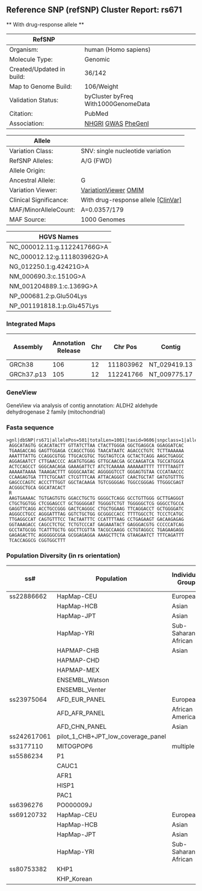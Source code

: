 ## Reference SNP (refSNP) Cluster Report: rs671

** With drug-response allele **

| RefSNP                    |                                       |
|---------------------------|---------------------------------------|
| Organism:                 | human (Homo sapiens)                  |
| Molecule Type:            | Genomic                               |
| Created/Updated in build: | 36/142                                |
| Map to Genome Build:      | 106/Weight                            |
| Validation Status:        | byCluster byFreq With1000GenomeData   |
| Citation:                 | PubMed                                |
| Association:              | [NHGRI](http://www.genome.gov/gwastudies/index.cfm?snp=rs671#result_table) [GWAS](http://www.genome.gov/gwastudies/index.cfm?snp=rs671#result_table) [PheGenI](http://www.ncbi.nlm.nih.gov/gap/PheGenI?tab=2&rs=671#pgGAP)|

| Allele                 |                                                                                        |
|------------------------|----------------------------------------------------------------------------------------|
| Variation Class:       | SNV: single nucleotide variation                                                       |
| RefSNP Alleles:        | A/G (FWD)                                                                              |
| Allele Origin:         |                                                                                        |
| Ancestral Allele:      | G                                                                                      |
| Variation Viewer:      | [VariationViewer](http://www.ncbi.nlm.nih.gov/projects/SNP/snp_ref.cgi?rs=671#variationviewer-popper) [OMIM](http://omim.org/entry/100650#0001) |
| Clinical Significance: | With drug-response allele [[ClinVar]](http://www.ncbi.nlm.nih.gov/clinvar/?term=rs671) |
| MAF/MinorAlleleCount:  | A=0.0357/179                                                                           |
| MAF Source:            | 1000 Genomes                                                                           |

| HGVS Names                  |
|-----------------------------|
| NC_000012.11:g.112241766G>A |
| NC_000012.12:g.111803962G>A |
| NG_012250.1:g.42421G>A      |
| NM_000690.3:c.1510G>A       |
| NM_001204889.1:c.1369G>A    |
| NP_000681.2:p.Glu504Lys     |
| NP_001191818.1:p.Glu457Lys  |


### Integrated Maps

| Assembly   | Annotation Release | Chr |   Chr Pos | Contig       | Contig Pos | SNP to Chr | Contig allele | Contig to Chr | Neighbor SNP | Map Method |
|------------|--------------------|-----|-----------|--------------|------------|------------|---------------|---------------|--------------|------------|
| GRCh38     |                106 |  12 | 111803962 | NT_029419.13 |   74568710 | Fwd        | G             | Fwd           | view         | HGVS       |
| GRCh37.p13 |                105 |  12 | 112241766 | NT_009775.17 |    2818296 | Fwd        | G             | Fwd           | view         | blast      |


### GeneView

GeneView via analysis of contig annotation: ALDH2 aldehyde dehydrogenase 2 family (mitochondrial)


### Fasta sequence

```
>gnl|dbSNP|rs671|allelePos=501|totalLen=1001|taxid=9606|snpclass=1|alleles='A/G'|mol=Genomic|build=142
 AGGCATAGTG GCACATACTT GTTATCTTAA CTACTTGGGA GGCTGAGGCA GGAGGATCAC
 TGAAGACCAG GAGTTGGAGA CCAGCCTGGG TAACATAATC AGACCCTGTC TCTTAAAAAA
 AAATTTATTG CCAGGCGTGG TTGCACGTGC TGGTAGTCCA GCTACTCAGG AAGCTGAGGC
 AGGAGAATCT CTTGAACCCC AGATGTGGAG GTTGCAACGA GCCAAGATCA TGCCATGGCA
 ACTCCAGCCT GGGCAACAGA GAAAGATTCT ATCTCAAAAA AAAAAATTTT TTTTTAAGTT
 AAAAATAAAA TAAAGACTTT GGGGCAATAC AGGGGGTCCT GGGAGTGTAA CCCATAACCC
 CCAAGAGTGA TTTCTGCAAT CTCGTTTCAA ATTACAGGGT CAACTGCTAT GATGTGTTTG
 GAGCCCAGTC ACCCTTTGGT GGCTACAAGA TGTCGGGGAG TGGCCGGGAG TTGGGCGAGT
 ACGGGCTGCA GGCATACACT
 R
 AAGTGAAAAC TGTGAGTGTG GGACCTGCTG GGGGCTCAGG GCCTGTTGGG GCTTGAGGGT
 CTGCTGGTGG CTCGGAGCCT GCTGGGGGAT TGGGGTCTGT TGGGGGCTCG GGGCCTGCCA
 GAGGTTCAGG ACCTGCCGGG GACTCAGGGC CTGCTGGAAG TTCAGGACCT GCTGGGGATC
 AGGGCCTGCC AGGGATTTAG GGTCTGCTGG GCGGGCCACC TTTTGGCCTC TCCCTCATGC
 TTGAGGCCAT CAGTGTTTCC TACTAATTTC CCATTTTAAG CCTGAGAAGT GACAAGAGAG
 GGTAAAGACC CAGCCTCTGC TCTGTCCCAT GAGAAATACT GAGGGACGTG CCCCCATCAG
 GCCTATGCGG TCATTTGCTG GGCTTCGTTA TACGCCAAGG CCTGTAGGCC TGAGAAGAGG
 GAGAGACTTC AGGGGGCGGA GCGGAGAGGA AAAGCTTCTA GTAAGAATCT TTTCAGATTT
 TCACCAGGCG CGGTGGCTTT
```

### Population Diversity (in rs orientation)

| ss#         | Population                         | Individual Group    | Chrom. Sample Cnt. | Source |   A/A |   A/G |   G/G |   HWP |     A |     G |
|-------------|------------------------------------|---------------------|--------------------|--------|-------|-------|-------|-------|-------|-------|
| ss22886662  | HapMap-CEU                         | European            |                120 | IG     |       |       | 1.000 |       |       | 1.000 |
|             | HapMap-HCB                         | Asian               |                 84 | IG     |       | 0.310 | 0.690 | 0.527 | 0.155 | 0.845 |
|             | HapMap-JPT                         | Asian               |                172 | IG     | 0.058 | 0.360 | 0.581 | 1.000 | 0.238 | 0.762 |
|             | HapMap-YRI                         | Sub-Saharan African |                118 | IG     |       |       | 1.000 |       |       | 1.000 |
|             | HAPMAP-CHB                         | Asian               |                 82 | IG     | 0.024 | 0.171 | 0.805 | 0.439 | 0.110 | 0.890 |
|             | HAPMAP-CHD                         |                     |                170 | IG     | 0.071 | 0.424 | 0.506 | 0.752 | 0.282 | 0.718 |
|             | HAPMAP-MEX                         |                     |                100 | IG     |       | 0.020 | 0.980 | 1.000 | 0.010 | 0.990 |
|             | ENSEMBL_Watson                     |                     |                  2 | IG     |       |       | 1.000 |       |       | 1.000 |
|             | ENSEMBL_Venter                     |                     |                  2 | IG     |       |       | 1.000 |       |       | 1.000 |
| ss23975064  | AFD_EUR_PANEL                      | European            |                 48 | IG     |       |       | 1.000 |       |       | 1.000 |
|             | AFD_AFR_PANEL                      | African American    |                 46 | IG     |       |       | 1.000 |       |       | 1.000 |
|             | AFD_CHN_PANEL                      | Asian               |                 48 | IG     |       | 0.458 | 0.542 | 0.371 | 0.229 | 0.771 |
| ss242617061 | pilot_1_CHB+JPT_low_coverage_panel |                     |                120 | AF     |       |       |       |       | 0.142 | 0.858 |
| ss3177110   | MITOGPOP6                          | multiple            |                 62 | IG     |       | 0.129 | 0.871 | 1.000 | 0.065 | 0.935 |
| ss5586234   | P1                                 |                     |                196 | AF     | 0.010 | 0.061 | 0.929 | 0.050 | 0.041 | 0.959 |
|             | CAUC1                              |                     |                 58 | AF     |       |       | 1.000 |       |       | 1.000 |
|             | AFR1                               |                     |                 48 | AF     |       |       | 1.000 |       |       | 1.000 |
|             | HISP1                              |                     |                 44 | AF     |       |       | 1.000 |       |       | 1.000 |
|             | PAC1                               |                     |                 46 | AF     | 0.043 | 0.261 | 0.696 | 0.752 | 0.174 | 0.826 |
| ss6396276   | PO000009J                          |                     |                 96 | AF     |       |       |       |       | 0.270 | 0.730 |
| ss69120732  | HapMap-CEU                         | European            |                118 | IG     |       |       | 1.000 |       |       | 1.000 |
|             | HapMap-HCB                         | Asian               |                 90 | IG     |       | 0.311 | 0.689 | 0.527 | 0.156 | 0.844 |
|             | HapMap-JPT                         | Asian               |                 90 | IG     | 0.067 | 0.333 | 0.600 | 0.655 | 0.233 | 0.767 |
|             | HapMap-YRI                         | Sub-Saharan African |                118 | IG     |       |       | 1.000 |       |       | 1.000 |
| ss80753382  | KHP1                               |                     |                174 | AF     | 0.011 | 0.310 | 0.678 | 0.294 | 0.167 | 0.833 |
|             | KHP_Korean                         |                     |                174 | IG     | 0.011 | 0.310 | 0.678 | 0.294 | 0.167 | 0.833 |
